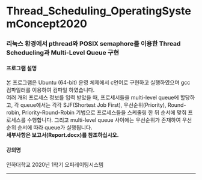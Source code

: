# Thread_Scheduling_OperatingSystemConcept2020

### 리눅스 환경에서 pthread와 POSIX semaphore를 이용한 Thread Scheducling과 Multi-Level Queue 구현

#### 프로그램 설명
 본 프로그램은 Ubuntu (64-bit) 운영 체제에서 c언어로 구현하고 실행하였으며 gcc 컴파일러를 이용하여 컴파일 하였습니다.<br>
 여러 개의 프로세스 정보를 입력 받았을 때, 프로세서들을 multi-level queue에 할당하고, 각 queue에서는 각각 SJF(Shortest Job First), 우선순위(Priority), Round-robin, Priority-Round-Robin 기법으로 프로세스들을 스케줄링 한 뒤 순서에 맞춰 프로세스를 수행합니다. 그리고 multi-level queue 사이에는 우선순위가 존재하여 우선 순위 순서에 따라 queue가 실행됩니다.<br>
__세부사항은 보고서(Report.docx)를 참조하십시오.__

#### 강의명
인하대학교 2020년 1학기 오퍼레이팅시스템

***




